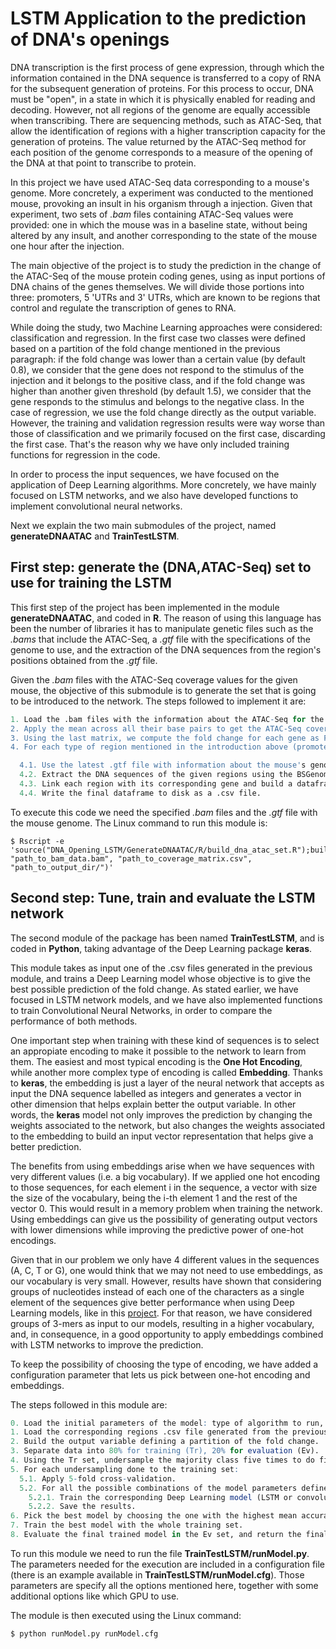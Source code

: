 # LSTM Application to the prediction of DNA's openings

DNA transcription is the first process of gene expression, through which the information contained in the DNA sequence is transferred to a copy of RNA for the subsequent generation of proteins. For this process to occur, DNA must be "open", in a state in which it is physically enabled for reading and decoding. However, not all regions of the genome are equally accessible when transcribing. There are sequencing methods, such as ATAC-Seq, that allow the identification of regions with a higher transcription capacity for the generation of proteins. The value returned by the ATAC-Seq method for each position of the genome corresponds to a measure of the opening of the DNA at that point to transcribe to protein.

In this project we have used ATAC-Seq data corresponding to a mouse's genome. More concretely, a experiment was conducted to the mentioned mouse, provoking an insult in his organism through a injection. Given that experiment, two sets of *.bam* files containing ATAC-Seq values were provided: one in which the mouse was in a baseline state, without being altered by any insult, and another corresponding to the state of the mouse one hour after the injection.

The main objective of the project is to study the prediction in the change of the ATAC-Seq of the mouse protein coding genes, using as input portions of DNA chains of the genes themselves. We will divide those portions into three: promoters, 5 'UTRs and 3' UTRs, which are known to be regions that control and regulate the transcription of genes to RNA.

While doing the study, two Machine Learning approaches were considered: classification and regression. In the first case two classes were defined based on a partition of the fold change mentioned in the previous paragraph: if the fold change was lower than a certain value (by default 0.8), we consider that the gene does not respond to the stimulus of the injection and it belongs to the positive class, and if the fold change was higher than another given threshold (by default 1.5), we consider that the gene responds to the stimulus and belongs to the negative class. In the case of regression, we use the fold change directly as the output variable. However, the training and validation regression results were way worse than those of classification and we primarily focused on the first case, discarding the first case. That's the reason why we have only included training functions for regression in the code.

In order to process the input sequences, we have focused on the application of Deep Learning algorithms. More concretely, we have mainly focused on LSTM networks, and we also have developed functions to implement convolutional neural networks.

Next we explain the two main submodules of the project, named __generateDNAATAC__ and __TrainTestLSTM__.


## First step: generate the (DNA,ATAC-Seq) set to use for training the LSTM

This first step of the project has been implemented in the module __generateDNAATAC__, and coded in __R__. The reason of using this language has been the number of libraries it has to manipulate genetic files such as the *.bams* that include the ATAC-Seq, a *.gtf* file with the specifications of the genome to use, and the extraction of the DNA sequences from the region's positions obtained from the *.gtf* file.

Given the *.bam* files with the ATAC-Seq coverage values for the given mouse, the objective of this submodule is to generate the set that is going to be introduced to the network. The steps followed to implement it are:

```r
1. Load the .bam files with the information about the ATAC-Seq for the whole mouse before and after the injection. It's of high importance to notice that the ATAC-Seq values are given per base pair.
2. Apply the mean across all their base pairs to get the ATAC-Seq coverage value for each protein coding gene. This way we end up having a two-row matrix M = {ATAC_ij: 1 <= i <= 2, 1 <= j <= n} containing the ATAC-Śeq values before the injection and the values one hour after the injection,being n the number of protein coding genes.
3. Using the last matrix, we compute the fold change for each gene as FC_j = M_2j/M_1j, or in other words, as the fraction between the ATAC-Seq one hour after the injection and the ATAC-Seq in the baseline state. That gives us the output variable for our prediction problem.
4. For each type of region mentioned in the introduction above (promoters, 5' UTRs and 3' UTRs) do:

  4.1. Use the latest .gtf file with information about the mouse's genome to extract the positions of the current type of region.
  4.2. Extract the DNA sequences of the given regions using the BSGenome library. Only keep those sequences with a size higher than an specified threshold.
  4.3. Link each region with its corresponding gene and build a dataframe that has as input variable the DNA sequence of the region and as output variable the fold change.
  4.4. Write the final dataframe to disk as a .csv file.

```

To execute this code we need the specified *.bam* files and the *.gtf* file with the mouse genome. The Linux command to run this module is:

```
$ Rscript -e 'source("DNA_Opening_LSTM/GenerateDNAATAC/R/build_dna_atac_set.R");buildRegionSets("path_to_gtf_file.gtf", "path_to_bam_data.bam", "path_to_coverage_matrix.csv", "path_to_output_dir/")'
```

## Second step: Tune, train and evaluate the LSTM network

The second module of the package has been named __TrainTestLSTM__, and is coded in __Python__, taking advantage of the Deep Learning package __keras__.

This module takes as input one of the .csv files generated in the previous module, and trains a Deep Learning model whose objective is to give the best possible prediction of the fold change. As stated earlier, we have focused in LSTM network models, and we have also implemented functions to train Convolutional Neural Networks, in order to compare the performance of both methods.

One important step when training with these kind of sequences is to select an appropiate encoding to make it possible to the network to learn from them. The easiest and most typical encoding is the __One Hot Encoding__, while another more complex type of encoding is called __Embedding__. Thanks to __keras__, the embedding is just a layer of the neural network that accepts as input the DNA sequence labelled as integers and generates a vector in other dimension that helps explain better the output variable. In other words, the __keras__ model not only improves the prediction by changing the weights associated to the network, but also changes the weights associated to the embedding to build an input vector representation that helps give a better prediction.

The benefits from using embeddings arise when we have sequences with very different values (i.e. a big vocabulary). If we applied one hot encoding to those sequences, for each element i in the sequence, a vector with size the size of the vocabulary, being the i-th element 1 and the rest of the vector 0. This would result in a memory problem when training the network. Using embeddings can give us the possibility of generating output vectors with lower dimensions while improving the predictive power of one-hot encodings.

Given that in our problem we only have 4 different values in the sequences (A, C, T or G), one would think that we may not need to use embeddings, as our vocabulary is very small. However, results have shown that considering groups of nucleotides instead of each one of the characters as a single element of the sequences give better performance when using Deep Learning models, like in this [project](https://towardsdatascience.com/lstm-to-detect-neanderthal-dna-843df7e85743). For that reason, we have considered groups of 3-mers as input to our models, resulting in a higher vocabulary, and, in consequence, in a good opportunity to apply embeddings combined with LSTM networks to improve the prediction.

To keep the possibility of choosing the type of encoding, we have added a configuration parameter that lets us pick between one-hot encoding and embeddings.

The steps followed in this module are:

```r
0. Load the initial parameters of the model: type of algorithm to run, type of encoding, type of region and list of possible values for the model parameters.
1. Load the corresponding regions .csv file generated from the previous module.
2. Build the output variable defining a partition of the fold change.
3. Separate data into 80% for training (Tr), 20% for evaluation (Ev).
4. Using the Tr set, undersample the majority class five times to do five 50/50 learning problems.
5. For each undersampling done to the training set:
  5.1. Apply 5-fold cross-validation.
  5.2. For all the possible combinations of the model parameters defined in step 0:
    5.2.1. Train the corresponding Deep Learning model (LSTM or convolutional) using the current iteration parameters.
    5.2.2. Save the results.
6. Pick the best model by choosing the one with the highest mean accuracy.
7. Train the best model with the whole training set.
8. Evaluate the final trained model in the Ev set, and return the final prediction with the confusion matrix.

```

To run this module we need to run the file __TrainTestLSTM/runModel.py__. The parameters needed for the execution are included in a configuration file (there is an example available in __TrainTestLSTM/runModel.cfg__). Those parameters are specify all the options mentioned here, together with some additional options like which GPU to use.

The module is then executed using the Linux command:

```
$ python runModel.py runModel.cfg
```

